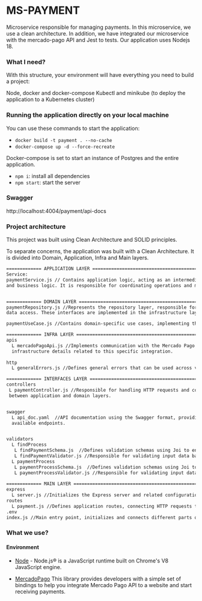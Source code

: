 
# MS-PAYMENT

Microservice responsible for managing payments. In this microservice, we use a clean architecture. 
In addition, we have integrated our microservice with the mercado-pago API and Jest to tests. 
Our application uses Nodejs 18.


### What I need?
With this structure, your environment will have everything you need to build a project:

Node, docker and docker-compose
Kubectl and minikube (to deploy the application to a Kubernetes cluster)

### Running the application directly on your local machine

You can use these commands to start the application:

- `docker build -t payment . --no-cache`
- `docker-compose up -d --force-recreate`

Docker-compose is set to start an instance of Postgres and the entire application.

- `npm i`: install all dependencies
- `npm start`: start the server


### Swagger
http://localhost:4004/payment/api-docs

### Project architecture

This project was built using Clean Architecture and SOLID principles.

To separate concerns, the application was built with a Clean Architecture. It is divided into Domain, Application, Infra and Main layers.


```bash
============= APPLICATION LAYER =====================================================================
Service: 
paymentService.js // Contains application logic, acting as an intermediary layer between interfaces 
and business logic. It is responsible for coordinating operations and manipulating data as needed.


============= DOMAIN LAYER =====================================================================
paymentRepository.js //Represents the repository layer, responsible for defining interfaces that abstract 
data access. These interfaces are implemented in the infrastructure layers.

paymentUseCase.js //Contains domain-specific use cases, implementing the core business logic.

============= INFRA LAYER =====================================================================
apis
  L mercadoPagoApi.js //Implements communication with the Mercado Pago API, encapsulating 
  infrastructure details related to this specific integration.
           
http             
  L generalErrors.js //Defines general errors that can be used across various layers to ensure consistency.

============= INTERFACES LAYER =====================================================================
controllers
 L paymentController.js //Responsible for handling HTTP requests and coordinating communication 
 between application and domain layers.


swagger
  L api_doc.yaml  //API documentation using the Swagger format, providing a clear specification of 
  available endpoints.


validators
  L findProcess 
   L findPaymentSchema.js  //Defines validation schemas using Joi to ensure input data meets requirements.   
   L findPaymentValidator.js //Responsible for validating input data based on the defined schemas.              
  L paymentProcess   
   L paymentProcessSchema.js  //Defines validation schemas using Joi to ensure input data meets requirements. 
   L paymentProcessValidator.js //Responsible for validating input data based on the defined schemas.         
    
============= MAIN LAYER =====================================================================
express
  L server.js //Initializes the Express server and related configurations.
routes
  L payment.js //Defines application routes, connecting HTTP requests to the appropriate controllers.
.env                  
index.js //Main entry point, initializes and connects different parts of the application.            
```
### What we use?

#### Environment

- [Node](https://nodejs.org/en/) - Node.js® is a JavaScript runtime built on Chrome's V8 JavaScript engine.

- [MercadoPago](https://github.com/mercadopago/sdk-nodejs) This library provides developers with a simple set of bindings to help you integrate Mercado Pago API to a website and start receiving payments.
